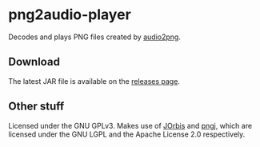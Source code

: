 png2audio-player
================

Decodes and plays PNG files created by [audio2png](https://github.com/4142/audio2png).

Download
--------

The latest JAR file is available on the [releases page](https://github.com/4142/png2audio-player/releases).

Other stuff
-----------

Licensed under the GNU GPLv3. Makes use of [JOrbis](http://www.jcraft.com/jorbis/) and [pngj](https://code.google.com/p/pngj/), which are licensed under the GNU LGPL and the Apache License 2.0 respectively.
